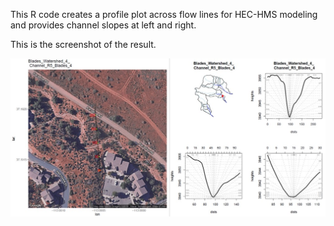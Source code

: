 This R code creates a profile plot across flow lines for HEC-HMS modeling and provides channel slopes at left and right.

This is the screenshot of the result.

![Result](https://github.com/sulochandhungel/Data-Analysis-using-R/blob/master/Hydrology/TerrainPlot/PlotTerrainResult.jpg)
